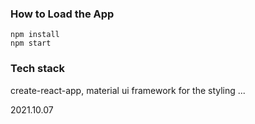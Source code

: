 ### How to Load the App
```
npm install
npm start
```
### Tech stack
create-react-app,
material ui framework for the styling
...

2021.10.07